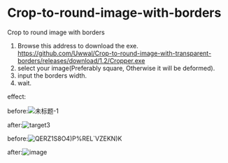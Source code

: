 # Crop-to-round-image-with-borders
Crop to round image with borders

1. Browse this address to download the exe.
https://github.com/Uwwal/Crop-to-round-image-with-transparent-borders/releases/download/1.2/Cropper.exe
2. select your image(Preferably square, Otherwise it will be deformed).
3. input the borders width.
4. wait.

effect:

before:![未标题-1](https://user-images.githubusercontent.com/69232066/119021631-3ba6f400-b9d2-11eb-82c1-83a506ac6b7d.jpg)

after:![target3](https://user-images.githubusercontent.com/69232066/119021659-4497c580-b9d2-11eb-9dd4-32218ffabc12.png)

before:![QERZ1S8O4)P%REL`VZEKN)K](https://user-images.githubusercontent.com/69232066/119020582-fb934180-b9d0-11eb-8b38-fc1ba37aa93f.png)

after:![image](https://user-images.githubusercontent.com/69232066/119020556-f2a27000-b9d0-11eb-9536-818ced0e622a.png)
